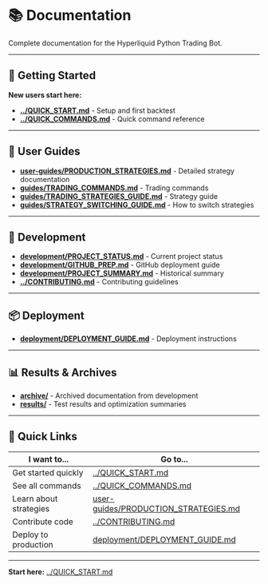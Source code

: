 # 📚 Documentation

Complete documentation for the Hyperliquid Python Trading Bot.

---

## 🚀 Getting Started

**New users start here:**
- **[../QUICK_START.md](../QUICK_START.md)** - Setup and first backtest
- **[../QUICK_COMMANDS.md](../QUICK_COMMANDS.md)** - Quick command reference

---

## 📖 User Guides

- **[user-guides/PRODUCTION_STRATEGIES.md](user-guides/PRODUCTION_STRATEGIES.md)** - Detailed strategy documentation
- **[guides/TRADING_COMMANDS.md](guides/TRADING_COMMANDS.md)** - Trading commands
- **[guides/TRADING_STRATEGIES_GUIDE.md](guides/TRADING_STRATEGIES_GUIDE.md)** - Strategy guide
- **[guides/STRATEGY_SWITCHING_GUIDE.md](guides/STRATEGY_SWITCHING_GUIDE.md)** - How to switch strategies

---

## 🔧 Development

- **[development/PROJECT_STATUS.md](development/PROJECT_STATUS.md)** - Current project status
- **[development/GITHUB_PREP.md](development/GITHUB_PREP.md)** - GitHub deployment guide
- **[development/PROJECT_SUMMARY.md](development/PROJECT_SUMMARY.md)** - Historical summary
- **[../CONTRIBUTING.md](../CONTRIBUTING.md)** - Contributing guidelines

---

## 📦 Deployment

- **[deployment/DEPLOYMENT_GUIDE.md](deployment/DEPLOYMENT_GUIDE.md)** - Deployment instructions

---

## 📊 Results & Archives

- **[archive/](archive/)** - Archived documentation from development
- **[results/](results/)** - Test results and optimization summaries

---

## 🎯 Quick Links

| I want to... | Go to... |
|--------------|----------|
| Get started quickly | [../QUICK_START.md](../QUICK_START.md) |
| See all commands | [../QUICK_COMMANDS.md](../QUICK_COMMANDS.md) |
| Learn about strategies | [user-guides/PRODUCTION_STRATEGIES.md](user-guides/PRODUCTION_STRATEGIES.md) |
| Contribute code | [../CONTRIBUTING.md](../CONTRIBUTING.md) |
| Deploy to production | [deployment/DEPLOYMENT_GUIDE.md](deployment/DEPLOYMENT_GUIDE.md) |

---

**Start here:** [../QUICK_START.md](../QUICK_START.md)
